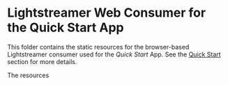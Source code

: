 # Lightstreamer Web Consumer for the Quick Start App

This folder contains the static resources for the browser-based Lightstreamer consumer used for the _Quick Start_ App. See the [Quick Start](../../README.md#quick-start-set-up-in-5-minutes) section for more details.

The resources 

